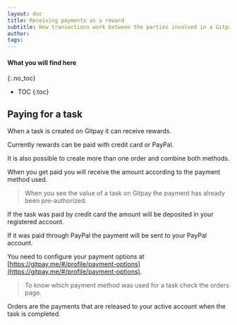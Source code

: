 ```yaml
---
layout: doc
title: Receiving payments as a reward
subtitle: How transactions work between the parties involved in a Gitpay task
author:
tags:
---
```


#### What you will find here
{:.no_toc}
* TOC
{:toc}

## Paying for a task
When a task is created on Gitpay it can receive rewards.

Currently rewards can be paid with credit card or PayPal.

It is also possible to create more than one order and combine both methods.

When you get paid you will receive the amount according to the payment method used.

> When you see the value of a task on Gitpay the payment has already been pre-authorized.

If the task was paid by credit card the amount will be deposited in your registered account.

If it was paid through PayPal the payment will be sent to your PayPal account.

You need to configure your payment options at [https://gitpay.me/#/profile/payment-options](https://gitpay.me/#/profile/payment-options).

> To know which payment method was used for a task check the orders page.

Orders are the payments that are released to your active account when the task is completed.
